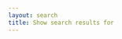 ```yaml
---
layout: search
title: Show search results for
---
```

<link rel="stylesheet" href="{{site.baseurl}}/css/search.css">
<script src="{{site.baseurl}}/js/jquery.tinysort.js"></script>
<script>
 $(document).ready(function() {
	//var q = window.location.search.substring(1).split('=')[1];
	//alert('qq');
	
	/*JekyllSearch.init({
		searchInput: window.location.search.substring(1).split('=')[1],
		jsonFile: "{{site.baseurl}}/search.json",
		searchResultsHeader: "<h1>Search results:</h1>",
		template: "<li><a class='search-result' href='{{site.baseurl}}{url}'>{title}</a></li>",
		searchResults : document.getElementById("search-results"),
		limit: '25',
		noResults: "<h2>No matches found.</h2>",
		fuzzy: true
	});*/
	$().sdataJekyllSearch({
		jsonFile: "{{site.baseurl}}/search.json",
		baseUrl: "{{site.baseurl}}",
		searchResultsTitle: "",	// without title
		template: "<a target='_blank' class='search-result' href='{{site.baseurl}}{url}'>{title}</a><br />",
		body: "content",	// show content
		bodyLen: 500,
		searchResults : "#search-results",
		limit: '25',
		noResults: "<h2>No matches found.</h2><br /><br /><br /><br /><br /><br /><br />"
	});
	
	$('#project_title_subp').html($('#project_title_subp').text() + " <span class='query'>" + window.location.search.substring(1).split('=')[1] + "</span>");
	
	$('#search-results').delegate( "a.sort", "click", function(){

		liclass = $(this).parent().attr('class');
		
		var groups = {
			"sync" : {},
			"core" : {},
			"sdata-20" : {}
		};

		$('ul#search-results > li[class]').each(function(i, el){
			group = $(el).attr('class');
			count = $(el).attr('count');
			
			groups[group][count] = el;
		});

		ul = $('ul#search-results');
		for(var key in groups)
		{
			for(i in groups[key])
			{
				//console.log('['+key+']['+i+']' + ' (' + groups[key][i] + ')');
				ul.append(groups[key][i]);
			}
		}
		//console.log(ul.children().length);

	});
 });
</script>


<div id="results">
  <!--h1><script>document.write("<span class='query'>" + window.location.search.substring(1).split('=')[1] + "</span>");</script></h1-->

  <ul id="search-results">
    <!-- results lists -->
  </ul>
</div>